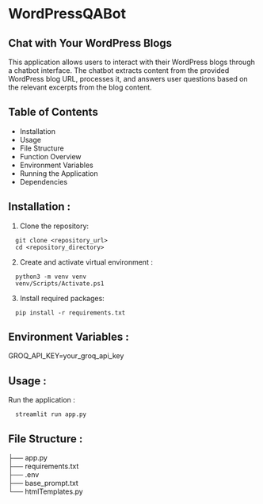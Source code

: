 # WordPressQABot

## Chat with Your WordPress Blogs
This application allows users to interact with their WordPress blogs through a chatbot interface. The chatbot extracts content from the provided WordPress blog URL, processes it, and answers user questions based on the relevant excerpts from the blog content.

## Table of Contents
* Installation
* Usage
* File Structure
* Function Overview
* Environment Variables
* Running the Application
* Dependencies


## Installation :

1. Clone the repository:
```
  git clone <repository_url>
  cd <repository_directory>
```

2. Create and activate virtual environment :
```
  python3 -m venv venv
  venv/Scripts/Activate.ps1
```

3. Install required packages:
```
  pip install -r requirements.txt
```

## Environment Variables :

GROQ_API_KEY=your_groq_api_key


## Usage : 

Run the application :

```
  streamlit run app.py
```

## File Structure : 

├── app.py              
├── requirements.txt     
├── .env                
├── base_prompt.txt     
└── htmlTemplates.py  




  

